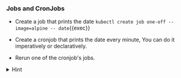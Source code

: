 
### Jobs and CronJobs

* Create a job that prints the date `kubectl create job one-off --image=alpine -- date`{{exec}}

* Create a cronjob that prints the date every minute, You can do it imperatively or declaratively.

* Rerun one of the cronjob's jobs. 


<details>
<summary>Hint</summary>
Create cronjob imperatively: <code>kubectl create cronjob cronjob-example --schedule='*/1 * * * *' --image=alpine -- date</code> or declaratively: <code>kubectl apply -f cronjob.yaml</code>
<br>

Rerun one of the cronjob's jobs: <code>kubectl create job test --from=cronjob/cronjob-example</code>
<br>
</details>